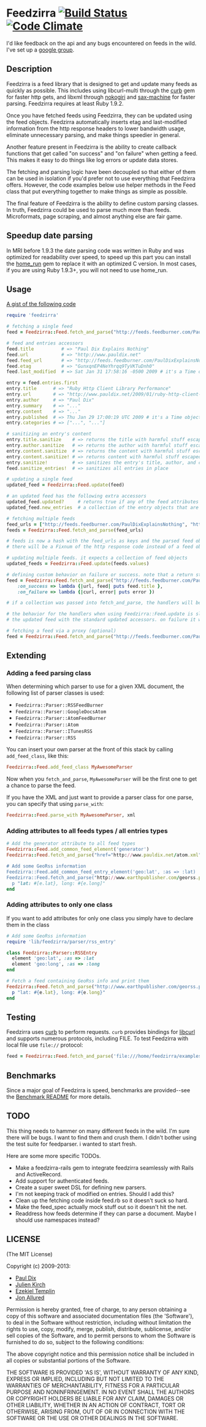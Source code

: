 # Feedzirra [![Build Status][travis-badge]][travis] [![Code Climate][code-climate-badge]][code-climate]

[travis-badge]: https://secure.travis-ci.org/pauldix/feedzirra.png
[travis]: http://travis-ci.org/pauldix/feedzirra
[code-climate-badge]: https://codeclimate.com/github/pauldix/feedzirra.png
[code-climate]: https://codeclimate.com/github/pauldix/feedzirra

I'd like feedback on the api and any bugs encountered on feeds in the wild. I've
set up a [google group][].

[google group]: http://groups.google.com/group/feedzirra

## Description

Feedzirra is a feed library that is designed to get and update many feeds as
quickly as possible. This includes using libcurl-multi through the [curb][] gem
for faster http gets, and libxml through [nokogiri][] and [sax-machine][] for
faster parsing.  Feedzirra requires at least Ruby 1.9.2.

[curb]: https://github.com/taf2/curb
[nokogiri]: https://github.com/sparklemotion/nokogiri
[sax-machine]: https://github.com/pauldix/sax-machine

Once you have fetched feeds using Feedzirra, they can be updated using the feed
objects. Feedzirra automatically inserts etag and last-modified information from
the http response headers to lower bandwidth usage, eliminate unnecessary
parsing, and make things speedier in general.

Another feature present in Feedzirra is the ability to create callback functions
that get called "on success" and "on failure" when getting a feed. This makes it
easy to do things like log errors or update data stores.

The fetching and parsing logic have been decoupled so that either of them can be
used in isolation if you'd prefer not to use everything that Feedzirra offers.
However, the code examples below use helper methods in the Feed class that put
everything together to make things as simple as possible.

The final feature of Feedzirra is the ability to define custom parsing classes.
In truth, Feedzirra could be used to parse much more than feeds. Microformats,
page scraping, and almost anything else are fair game.

## Speedup date parsing

In MRI before 1.9.3 the date parsing code was written in Ruby and was optimized
for readability over speed, to speed up this part you can install the
[home_run][] gem to replace it with an optimized C version. In most cases, if
you are using Ruby 1.9.3+, you will not need to use home\_run.

[home_run]: https://github.com/jeremyevans/home_run

## Usage

[A gist of the following code](http://gist.github.com/57285)

```ruby
require 'feedzirra'

# fetching a single feed
feed = Feedzirra::Feed.fetch_and_parse("http://feeds.feedburner.com/PaulDixExplainsNothing")

# feed and entries accessors
feed.title          # => "Paul Dix Explains Nothing"
feed.url            # => "http://www.pauldix.net"
feed.feed_url       # => "http://feeds.feedburner.com/PaulDixExplainsNothing"
feed.etag           # => "GunxqnEP4NeYhrqq9TyVKTuDnh0"
feed.last_modified  # => Sat Jan 31 17:58:16 -0500 2009 # it's a Time object

entry = feed.entries.first
entry.title      # => "Ruby Http Client Library Performance"
entry.url        # => "http://www.pauldix.net/2009/01/ruby-http-client-library-performance.html"
entry.author     # => "Paul Dix"
entry.summary    # => "..."
entry.content    # => "..."
entry.published  # => Thu Jan 29 17:00:19 UTC 2009 # it's a Time object
entry.categories # => ["...", "..."]

# sanitizing an entry's content
entry.title.sanitize    # => returns the title with harmful stuff escaped
entry.author.sanitize   # => returns the author with harmful stuff escaped
entry.content.sanitize  # => returns the content with harmful stuff escaped
entry.content.sanitize! # => returns content with harmful stuff escaped and replaces original (also exists for author and title)
entry.sanitize!         # => sanitizes the entry's title, author, and content in place (as in, it changes the value to clean versions)
feed.sanitize_entries!  # => sanitizes all entries in place

# updating a single feed
updated_feed = Feedzirra::Feed.update(feed)

# an updated feed has the following extra accessors
updated_feed.updated?     # returns true if any of the feed attributes have been modified. will return false if no new entries
updated_feed.new_entries  # a collection of the entry objects that are newer than the latest in the feed before update

# fetching multiple feeds
feed_urls = ["http://feeds.feedburner.com/PaulDixExplainsNothing", "http://feeds.feedburner.com/trottercashion"]
feeds = Feedzirra::Feed.fetch_and_parse(feed_urls)

# feeds is now a hash with the feed_urls as keys and the parsed feed objects as values. If an error was thrown
# there will be a Fixnum of the http response code instead of a feed object

# updating multiple feeds. it expects a collection of feed objects
updated_feeds = Feedzirra::Feed.update(feeds.values)

# defining custom behavior on failure or success. note that a return status of 304 (not updated) will call the on_success handler
feed = Feedzirra::Feed.fetch_and_parse("http://feeds.feedburner.com/PaulDixExplainsNothing",
	:on_success => lambda {|url, feed| puts feed.title },
	:on_failure => lambda {|curl, error| puts error })

# if a collection was passed into fetch_and_parse, the handlers will be called for each one

# the behavior for the handlers when using Feedzirra::Feed.update is slightly different. The feed passed into on_success will be
# the updated feed with the standard updated accessors. on failure it will be the original feed object passed into update

# fetching a feed via a proxy (optional)
feed = Feedzirra::Feed.fetch_and_parse("http://feeds.feedburner.com/PaulDixExplainsNothing", {:proxy_url => '10.0.0.1', :proxy_port => 3084})
```

## Extending

### Adding a feed parsing class

When determining which parser to use for a given XML document, the following
list of parser classes is used:

* `Feedzirra::Parser::RSSFeedBurner`
* `Feedzirra::Parser::GoogleDocsAtom`
* `Feedzirra::Parser::AtomFeedBurner`
* `Feedzirra::Parser::Atom`
* `Feedzirra::Parser::ITunesRSS`
* `Feedzirra::Parser::RSS`

You can insert your own parser at the front of this stack by calling
`add_feed_class`, like this:

```ruby
Feedzirra::Feed.add_feed_class MyAwesomeParser
```

Now when you `fetch_and_parse`, `MyAwesomeParser` will be the first one to get a
chance to parse the feed.

If you have the XML and just want to provide a parser class for one parse, you
can specify that using `parse_with`:

```ruby
Feedzirra::Feed.parse_with MyAwesomeParser, xml
```

### Adding attributes to all feeds types / all entries types

```ruby
# Add the generator attribute to all feed types
Feedzirra::Feed.add_common_feed_element('generator')
Feedzirra::Feed.fetch_and_parse("href="http://www.pauldix.net/atom.xml").generator # => 'TypePad'

# Add some GeoRss information
Feedzirra::Feed.add_common_feed_entry_element('geo:lat', :as => :lat)
Feedzirra::Feed.fetch_and_parse("http://www.earthpublisher.com/georss.php").entries.each do |e|
  p "lat: #[e.lat}, long: #{e.long]"
end
```

### Adding attributes to only one class

If you want to add attributes for only one class you simply have to declare them
in the class

```ruby
# Add some GeoRss information
require 'lib/feedzirra/parser/rss_entry'

class Feedzirra::Parser::RSSEntry
  element 'geo:lat', :as => :lat
  element 'geo:long', :as => :long
end

# Fetch a feed containing GeoRss info and print them
Feedzirra::Feed.fetch_and_parse("http://www.earthpublisher.com/georss.php").entries.each do |e|
  p "lat: #{e.lat}, long: #{e.long}"
end
```

## Testing

Feedzirra uses [curb][] to perform requests. `curb` provides bindings for
[libcurl][] and supports numerous protocols, including FILE. To test Feedzirra
with local file use `file://` protocol:

[libcurl]: http://curl.haxx.se/libcurl/

```ruby
feed = Feedzirra::Feed.fetch_and_parse('file:///home/feedzirra/examples/feed.rss')
```

## Benchmarks

Since a major goal of Feedzirra is speed, benchmarks are provided--see the
[Benchmark README][benchmark_readme] for more details.

[benchmark_readme]: https://github.com/pauldix/feedzirra/blob/master/benchmarks/README.md

## TODO

This thing needs to hammer on many different feeds in the wild. I'm sure there
will be bugs. I want to find them and crush them. I didn't bother using the test
suite for feedparser. i wanted to start fresh.

Here are some more specific TODOs.

* Make a feedzirra-rails gem to integrate feedzirra seamlessly with Rails and ActiveRecord.
* Add support for authenticated feeds.
* Create a super sweet DSL for defining new parsers.
* I'm not keeping track of modified on entries. Should I add this?
* Clean up the fetching code inside feed.rb so it doesn't suck so hard.
* Make the feed_spec actually mock stuff out so it doesn't hit the net.
* Readdress how feeds determine if they can parse a document. Maybe I should use namespaces instead?

## LICENSE

(The MIT License)

Copyright (c) 2009-2013:

- [Paul Dix](http://pauldix.net)
- [Julien Kirch](http://archiloque.net/)
- [Ezekiel Templin](http://zeke.templ.in/)
- [Jon Allured](http://jonallured.com/)

Permission is hereby granted, free of charge, to any person obtaining a copy of
this software and associated documentation files (the 'Software'), to deal in
the Software without restriction, including without limitation the rights to
use, copy, modify, merge, publish, distribute, sublicense, and/or sell copies of
the Software, and to permit persons to whom the Software is furnished to do so,
subject to the following conditions:

The above copyright notice and this permission notice shall be included in all
copies or substantial portions of the Software.

THE SOFTWARE IS PROVIDED 'AS IS', WITHOUT WARRANTY OF ANY KIND, EXPRESS OR
IMPLIED, INCLUDING BUT NOT LIMITED TO THE WARRANTIES OF MERCHANTABILITY, FITNESS
FOR A PARTICULAR PURPOSE AND NONINFRINGEMENT.  IN NO EVENT SHALL THE AUTHORS OR
COPYRIGHT HOLDERS BE LIABLE FOR ANY CLAIM, DAMAGES OR OTHER LIABILITY, WHETHER
IN AN ACTION OF CONTRACT, TORT OR OTHERWISE, ARISING FROM, OUT OF OR IN
CONNECTION WITH THE SOFTWARE OR THE USE OR OTHER DEALINGS IN THE SOFTWARE.
